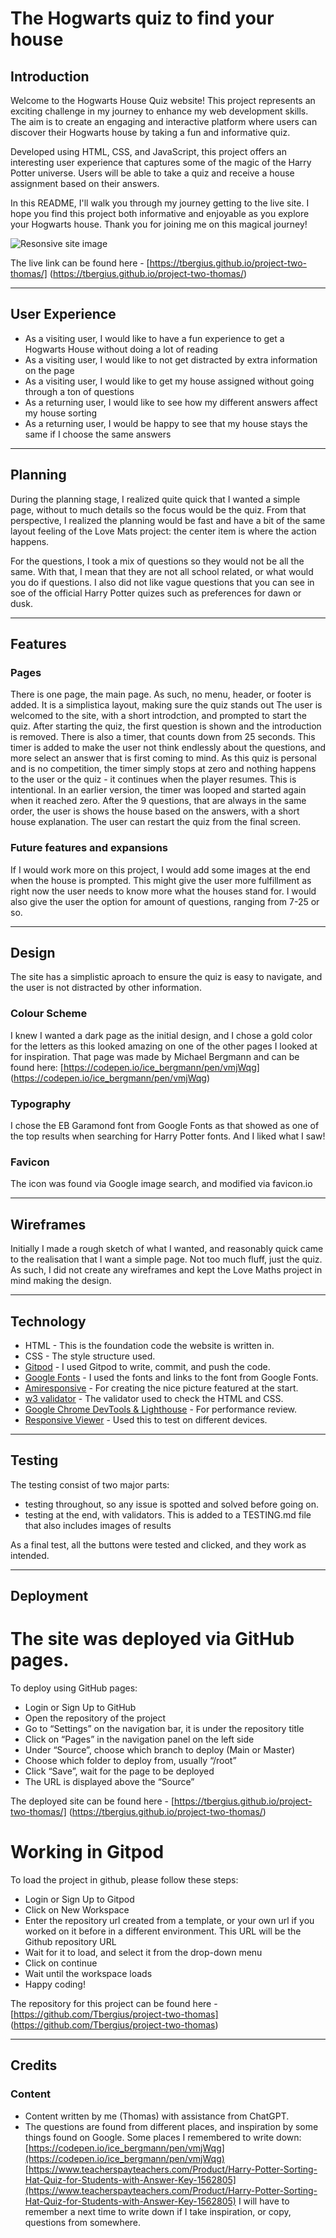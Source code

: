 # The Hogwarts quiz to find your house

## Introduction

Welcome to the Hogwarts House Quiz website! This project represents an exciting challenge in my journey to enhance my web development skills. The aim is to create an engaging and interactive platform where users can discover their Hogwarts house by taking a fun and informative quiz.

Developed using HTML, CSS, and JavaScript, this project offers an interesting user experience that captures some of the magic of the Harry Potter universe. Users will be able to take a quiz and receive a house assignment based on their answers.

In this README, I'll walk you through my journey getting to the live site. I hope you find this project both informative and enjoyable as you explore your Hogwarts house. Thank you for joining me on this magical journey!

![Resonsive site image](docs/HP-amiresponsive.png)

The live link can be found here - [https://tbergius.github.io/project-two-thomas/] (https://tbergius.github.io/project-two-thomas/)

---
## User Experience

- As a visiting user, I would like to have a fun experience to get a Hogwarts House without doing a lot of reading
- As a visiting user, I would like to not get distracted by extra information on the page
- As a visiting user, I would like to get my house assigned without going through a ton of questions
- As a returning user, I would like to see how my different answers affect my house sorting
- As a returning user, I would be happy to see that my house stays the same if I choose the same answers

---
## Planning

During the planning stage, I realized quite quick that I wanted a simple page, without to much details so the focus would be the quiz. From that perspective, I realized the planning would be fast and have a bit of the same layout feeling of the Love Mats project: the center item is where the action happens.

For the questions, I took a mix of questions so they would not be all the same. With that, I mean that they are not all school related, or what would you do if questions. I also did not like vague questions that you can see in soe of the official Harry Potter quizes such as preferences for dawn or dusk. 

---
## Features

### Pages

There is one page, the main page. As such, no menu, header, or footer is added. It is a simplistica layout, making sure the quiz stands out
The user is welcomed to the site, with a short introdction, and prompted to start the quiz.
After starting the quiz, the first question is shown and the introduction is removed. There is also a timer, that counts down from 25 seconds. This timer is added to make the user not think endlessly about the questions, and more select an answer that is first coming to mind. As this quiz is personal and is no competition, the timer simply stops at zero and nothing happens to the user or the quiz - it continues when the player resumes. This is intentional. In an earlier version, the timer was looped and started again when it reached zero. 
After the 9 questions, that are always in the same order, the user is shows the house based on the answers, with a short house explanation.
The user can restart the quiz from the final screen.

### Future features and expansions

If I would work more on this project, I would add some images at the end when the house is prompted. This might give the user more fulfillment as right now the user needs to know more what the houses stand for. 
I would also give the user the option for amount of questions, ranging from 7-25 or so.

---
## Design

The site has a simplistic aproach to ensure the quiz is easy to navigate, and the user is not distracted by other information. 

### Colour Scheme

I knew I wanted a dark page as the initial design, and I chose a gold color for the letters as this looked amazing on one of the other pages I looked at for inspiration. That page was made by Michael Bergmann and can be found here: [https://codepen.io/ice_bergmann/pen/vmjWqg] (https://codepen.io/ice_bergmann/pen/vmjWqg)

### Typography

I chose the EB Garamond font from Google Fonts as that showed as one of the top results when searching for Harry Potter fonts. And I liked what I saw!

### Favicon

The icon was found via Google image search, and modified via favicon.io

---
## Wireframes

Initially I made a rough sketch of what I wanted, and reasonably quick came to the realisation that I want a simple page. Not too much fluff, just the quiz. As such, I did not create any wireframes and kept the Love Maths project in mind making the design.

---
## Technology

- HTML - This is the foundation code the website is written in.
- CSS - The style structure used.
- [Gitpod](https://www.gitpod.io/) - I used Gitpod to write, commit, and push the code. 
- [Google Fonts](https://fonts.google.com/) - I used the fonts and links to the font from Google Fonts.
- [Amiresponsive](https://ui.dev/amiresponsive) - For creating the nice picture featured at the start.
- [w3 validator](https://validator.w3.org/) - The validator used to check the HTML and CSS.
- [Google Chrome DevTools & Lighthouse](https://developer.chrome.com/docs/lighthouse/overview) - For performance review.
- [Responsive Viewer](https://responsiveviewer.org/) - Used this to test on different devices.

---
## Testing

The testing consist of two major parts: 
- testing throughout, so any issue is spotted and solved before going on.
- testing at the end, with validators. This is added to a TESTING.md file that also includes images of results

As a final test, all the buttons were tested and clicked, and they work as intended. 

---
## Deployment

# The site was deployed via GitHub pages.
To deploy using GitHub pages: 

- Login or Sign Up to GitHub
- Open the repository of the project
- Go to “Settings” on the navigation bar, it is under the repository title
- Click on “Pages” in the navigation panel on the left side
- Under “Source”, choose which branch to deploy (Main or Master)
- Choose which folder to deploy from, usually “/root”
- Click “Save”, wait for the page to be deployed
- The URL is displayed above the “Source”

The deployed site can be found here - [https://tbergius.github.io/project-two-thomas/] (https://tbergius.github.io/project-two-thomas/)

# Working in Gitpod

To load the project in github, please follow these steps:

- Login or Sign Up to Gitpod
- Click on New Workspace
- Enter the repository url created from a template, or your own url if you worked on it before in a different environment. This URL will be the Github repository URL
- Wait for it to load, and select it from the drop-down menu
- Click on continue
- Wait until the workspace loads
- Happy coding!

The repository for this project can be found here - [https://github.com/Tbergius/project-two-thomas] (https://github.com/Tbergius/project-two-thomas)

---
## Credits
### Content
- Content written by me (Thomas) with assistance from ChatGPT. 
- The questions are found from different places, and inspiration by some things found on Google. Some places I remembered to write down:
[https://codepen.io/ice_bergmann/pen/vmjWqg](https://codepen.io/ice_bergmann/pen/vmjWqg)
[https://www.teacherspayteachers.com/Product/Harry-Potter-Sorting-Hat-Quiz-for-Students-with-Answer-Key-1562805](https://www.teacherspayteachers.com/Product/Harry-Potter-Sorting-Hat-Quiz-for-Students-with-Answer-Key-1562805)
I will have to remember a next time to write down if I take inspiration, or copy, questions from somewhere.

